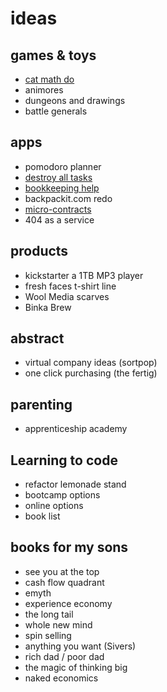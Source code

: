 # ideas

## games & toys

- [cat math do](https://www.catmathdo.com)
- animores
- dungeons and drawings
- battle generals

## apps

- pomodoro planner
- [destroy all tasks](http://todo.wwwoodall.com)
- [bookkeeping help](http://www.lettucebooks.com)
- backpackit.com redo
- [micro-contracts](https://lettucebooks-agreements.herokuapp.com/contracts)
- 404 as a service


## products

- kickstarter a 1TB MP3 player
- fresh faces t-shirt line
- Wool Media scarves
- Binka Brew

## abstract

- virtual company ideas (sortpop)
- one click purchasing (the fertig)

## parenting

- apprenticeship academy
 

## Learning to code

- refactor lemonade stand
- bootcamp options
- online options
- book list

## books for my sons
- see you at the top
- cash flow quadrant
- emyth
- experience economy
- the long tail 
- whole new mind
- spin selling
- anything you want (Sivers)
- rich dad / poor dad
- the magic of thinking big
- naked economics
